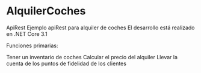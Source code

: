 # AlquilerCoches
ApiRest
Ejemplo apiRest para alquiler de coches El desarrollo está realizado en .NET Core 3.1

Funciones primarias:

Tener un inventario de coches
Calcular el precio del alquiler
Llevar la cuenta de los puntos de fidelidad de los clientes
